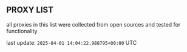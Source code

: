 ## PROXY LIST

all proxies in this list were collected from open sources and tested for functionality

last update: `2025-04-01 14:04:22.988795+00:00` UTC
